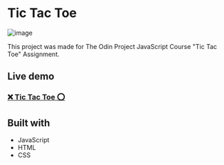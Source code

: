 # Tic Tac Toe
![image](https://user-images.githubusercontent.com/9148855/200705271-ac6c3371-1b8f-4304-b89d-025a1b8aa8e4.png)

This project was made for The Odin Project JavaScript Course "Tic Tac Toe" Assignment.

## Live demo
### [❌ Tic Tac Toe ⭕](https://edwardsavin.github.io/tic-tac-toe/)

## Built with

* JavaScript
* HTML
* CSS
